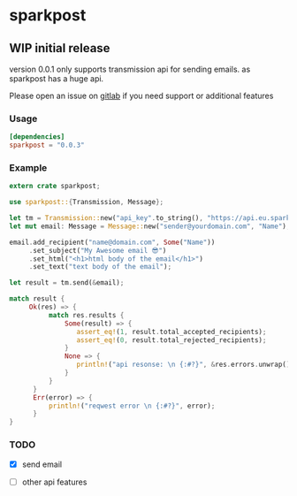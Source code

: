 # sparkpost
## WIP initial release
version 0.0.1 only supports transmission api for sending emails.
as sparkpost has a huge api.

Please open an issue on [gitlab](https://gitlab.com/mygnu/spark_post/issues) if you need support or additional features

### Usage
```toml
[dependencies]
sparkpost = "0.0.3"

```


### Example
```rust
extern crate sparkpost;

use sparkpost::{Transmission, Message};

let tm = Transmission::new("api_key".to_string(), "https://api.eu.sparkpost.com/api/v1".to_string());
let mut email: Message = Message::new("sender@yourdomain.com", "Name");

email.add_recipient("name@domain.com", Some("Name"))
     .set_subject("My Awesome email 😎")
     .set_html("<h1>html body of the email</h1>")
     .set_text("text body of the email");

let result = tm.send(&email);

match result {
     Ok(res) => {
          match res.results {
              Some(result) => {
                 assert_eq!(1, result.total_accepted_recipients);
                 assert_eq!(0, result.total_rejected_recipients);
              }
              None => {
                 println!("api resonse: \n {:#?}", &res.errors.unwrap());
              }
          }
      }
      Err(error) => {
          println!("reqwest error \n {:#?}", error);
      }
}

```
### TODO
- [X] send email
- [ ] other api features

